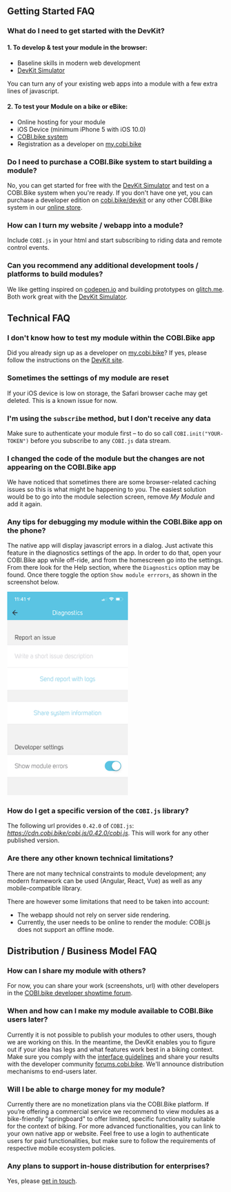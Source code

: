 ## Getting Started FAQ

### What do I need to get started with the DevKit?

#### 1. To develop & test your module in the browser:

* Baseline skills in modern web development
* [DevKit Simulator](https://github.com/cobi-bike/DevKit-Simulator)

You can turn any of your existing web apps into a module with a few extra lines of javascript.

#### 2. To test your Module on a bike or eBike:

* Online hosting for your module
* iOS Device (minimum iPhone 5 with iOS 10.0)
* [COBI.bike system](https://get.cobi.bike)
* Registration as a developer on [my.cobi.bike](https://my.cobi.bike)

### Do I need to purchase a COBI.Bike system to start building a module?

No, you can get started for free with the [DevKit Simulator](https://github.com/cobi-bike/DevKit-Simulator) and test on a COBI.Bike system when you're ready. If you don't have one yet, you can purchase a developer edition on [cobi.bike/devkit](https://cobi.bike/devkit) or any other COBI.Bike system in our [online store](https://get.cobi.bike).

### How can I turn my website / webapp into a module?

Include `COBI.js` in your html and start subscribing to riding data and remote control events.

### Can you recommend any additional development tools / platforms to build modules?

We like getting inspired on [codepen.io](https://codepen.io) and building prototypes on [glitch.me](https://glitch.me). Both work great with the [DevKit Simulator](https://github.com/cobi-bike/DevKit-Simulator).

## Technical FAQ

### I don't know how to test my module within the COBI.Bike app

Did you already sign up as a developer on [my.cobi.bike](https://my.cobi.bike)? If yes, please follow the instructions on the [DevKit site](https://github.com/cobi-bike/COBI-DevKit).

### Sometimes the settings of my module are reset

If your iOS device is low on storage, the Safari browser cache may get deleted. This is a known issue for now.

### I'm using the `subscribe` method, but I don't receive any data

Make sure to authenticate your module first – to do so call
`COBI.init("YOUR-TOKEN")` before you subscribe to any `COBI.js` data stream.

### I changed the code of the module but the changes are not appearing on the COBI.Bike app

We have noticed that sometimes there are some browser-related caching issues so this is what might be happening to you. The easiest solution would be to go into the module selection screen, remove *My Module* and add it again.

### Any tips for debugging my module within the COBI.Bike app on the phone?

The native app will display javascript errors in a dialog. Just activate this feature in the diagnostics settings of the app. In order to do that, open your COBI.Bike app while off-ride, and from the homescreen go into the settings. From there look for the Help section, where the `Diagnostics` option may be found. Once there toggle the option `Show module errrors`, as shown in the screenshot below.

<img src="resources/diagnostics-debug-toggle.png" width="280px" alt="COBI.Bike iOS App Home">

### How do I get a specific version of the `COBI.js` library?

The following url provides `0.42.0` of `COBI.js`: *https://cdn.cobi.bike/cobi.js/0.42.0/cobi.js*.
This will work for any other published version.

### Are there any other known technical limitations?

There are not many technical constraints to module development; any modern framework can be used (Angular, React, Vue) as well as any mobile-compatible library.

There are however some limitations that need to be taken into account:

* The webapp should not rely on server side rendering.
* Currently, the user needs to be online to render the module: COBI.js does not support an offline mode.

## Distribution / Business Model FAQ

### How can I share my module with others?

For now, you can share your work (screenshots, url) with other developers in the [COBI.bike developer showtime forum](https://forums.cobi.bike/c/showtime).

### When and how can I make my module available to COBI.Bike users later?
Currently it is not possible to publish your modules to other users, though we are working on this. In the meantime, the DevKit enables you to figure out if your idea has legs and what features work best in a biking context. Make sure you comply with the [interface guidelines](interface-guidelines.md) and share your results with the developer community [forums.cobi.bike](https://forums.cobi.bike). We'll announce distribution mechanisms to end-users later.

### Will I be able to charge money for my module?

Currently there are no monetization plans via the COBI.Bike platform. If you’re offering a commercial service we recommend to view modules as a bike-friendly "springboard" to offer limited, specific functionality suitable for the context of biking. For more advanced functionalities, you can link to your own native app or website. Feel free to use a login to authenticate users for paid functionalities, but make sure to follow the requirements of respective mobile ecosystem policies.

### Any plans to support in-house distribution for enterprises?

Yes, please [get in touch](https://cobi.bike/connect).
